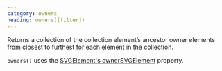 ```yaml
--- 
category: owners
heading: owners([filter])
---
```


Returns a collection of the collection element’s ancestor owner elements from closest to furthest for each element in the collection.

`owners()` uses the [SVGElement's ownerSVGElement](https://developer.mozilla.org/en-US/docs/Web/API/SVGElement) property.
